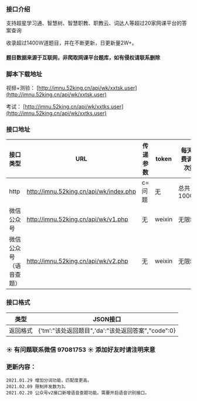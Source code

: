 ### 接口介绍

支持超星学习通、智慧树、智慧职教、职教云、词达人等超过20家网课平台的答案查询

收录超过1400W道题目，并在不断更新，日更新量2W+。

#### 题目数据来源于互联网，非爬取网课平台题库，如有侵权请联系删除

### 脚本下载地址

视频+测验： [http://imnu.52king.cn/api/wk/xxtsk.user](http://imnu.52king.cn/api/wk/xxtsk.user)

考试： [http://imnu.52king.cn/api/wk/xxtks.user](http://imnu.52king.cn/api/wk/xxtks.user)

### 接口地址

|接口类型                   | URL                                    | 传递参数                   |token|每天免费调用次数|
| ----------------------- | -------------------------------------- | -------------------------- | --- |-----|
|http                      |http://imnu.52king.cn/api/wk/index.php  |  c=问题                    |无    |总共100000|
|微信公众号                | http://imnu.52king.cn/api/wk/v1.php    | 无                         | weixin|无限制|
|微信公众号（语音查题）                | http://imnu.52king.cn/api/wk/v2.php    | 无                         | weixin|无限制|
 


### 接口格式

| 类型     | JSON接口                                                     | 
| -------- | ------------------------------------------------------------ |
| 返回格式 | {‘tm’:"该处返回题目",'da':"该处返回答案","code":0} | 



### :sunny: 有问题联系微信 97081753 :sunny: 添加好友时请注明来意

### 更新内容：
    2021.01.29 增加分词功能，匹配度更高。
    2021.02.09 限制并发数为3。
    2021.02.20 公众号v2接口新增语音查题功能。需要开启语音识别接口。
